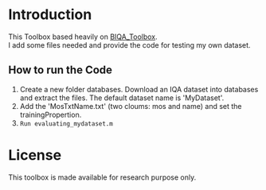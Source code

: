 # Introduction
  This Toolbox based heavily on [BIQA_Toolbox](https://github.com/HuiZeng/BIQA_Toolbox). <br> 
  I add some files needed and provide the code for testing my own dataset.
## How to run the Code
  1. Create a new folder databases. Download an IQA dataset into databases and extract the files. The default dataset name is  'MyDataset'.  <br> 
  2. Add the 'MosTxtName.txt' (two cloums: mos and name) and set the trainingPropertion.
  3. `Run evaluating_mydataset.m ` 
# License
  This toolbox is made available for research purpose only.
